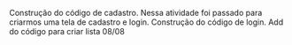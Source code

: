 Construção do código de cadastro.
Nessa atividade foi passado para criarmos uma tela de cadastro e login.
Construção do código de login.
Add do código para criar lista 08/08
